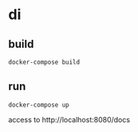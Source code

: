 # di

## build

```shell
docker-compose build
```

## run

```shell
docker-compose up
```

access to http://localhost:8080/docs
